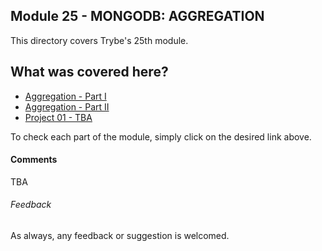 ## Module 25 - MONGODB: AGGREGATION

This directory covers Trybe's 25th module.

## What was covered here?

* [Aggregation - Part I](./25.1_AGGREGATION_P1)
* [Aggregation - Part II](./25.2_AGGREGATION_P2)
* [Project 01 - TBA](./Project_01_Commerce)

To check each part of the module, simply click on the desired link above.

#### Comments

TBA

###### Feedback

As always, any feedback or suggestion is welcomed.
